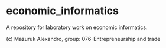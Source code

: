 # economic_informatics

A repository for laboratory work on economic informatics.

(c) Mazuruk Alexandro, group: 076-Entrepreneurship and trade